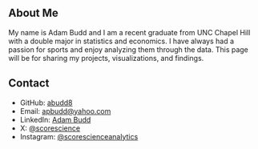 
## About Me

My name is Adam Budd and I am a recent graduate from UNC Chapel Hill with a double major in statistics and economics. I have always had a passion for sports and enjoy analyzing them through the data. This page will be for sharing my projects, visualizations, and findings.

## Contact

- GitHub: [abudd8](https://github.com/abudd8)
- Email: [apbudd@yahoo.com](mailto:apbudd@yahoo.com)
- LinkedIn: [Adam Budd](https://www.linkedin.com/in/adam-budd-786173256/)
- X: [@scorescience](https://x.com/scorescience)
- Instagram: [@scorescienceanalytics](https://www.instagram.com/scorescienceanalytics/)
